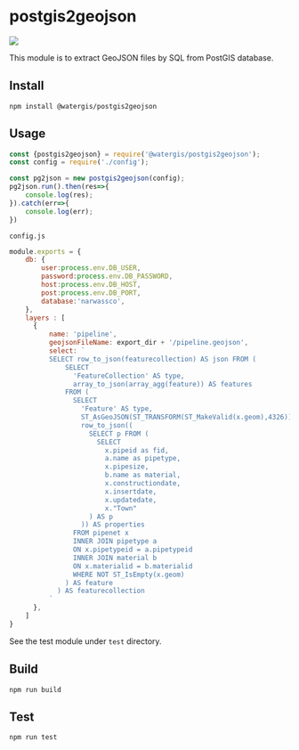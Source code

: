 # postgis2geojson
![](https://github.com/watergis/postgis2geojson/workflows/Node.js%20Package/badge.svg)

This module is to extract GeoJSON files by SQL from PostGIS database.

## Install

```
npm install @watergis/postgis2geojson
```

## Usage

```js
const {postgis2geojson} = require('@watergis/postgis2geojson');
const config = require('./config');

const pg2json = new postgis2geojson(config);
pg2json.run().then(res=>{
    console.log(res);
}).catch(err=>{
    console.log(err);
})
```

`config.js`
```js
module.exports = {
    db: {
        user:process.env.DB_USER,
        password:process.env.DB_PASSWORD,
        host:process.env.DB_HOST,
        post:process.env.DB_PORT,
        database:'narwassco',
    },
    layers : [
      {
          name: 'pipeline',
          geojsonFileName: export_dir + '/pipeline.geojson',
          select: `
          SELECT row_to_json(featurecollection) AS json FROM (
              SELECT
                'FeatureCollection' AS type,
                array_to_json(array_agg(feature)) AS features
              FROM (
                SELECT
                  'Feature' AS type,
                  ST_AsGeoJSON(ST_TRANSFORM(ST_MakeValid(x.geom),4326))::json AS geometry,
                  row_to_json((
                    SELECT p FROM (
                      SELECT
                        x.pipeid as fid,
                        a.name as pipetype,
                        x.pipesize,
                        b.name as material,
                        x.constructiondate,
                        x.insertdate,
                        x.updatedate,
                        x."Town"
                    ) AS p
                  )) AS properties
                FROM pipenet x
                INNER JOIN pipetype a
                ON x.pipetypeid = a.pipetypeid
                INNER JOIN material b
                ON x.materialid = b.materialid
                WHERE NOT ST_IsEmpty(x.geom)
              ) AS feature
            ) AS featurecollection
          `
      },
    ]
}
```

See the test module under `test` directory.

## Build

```
npm run build
```

## Test

```
npm run test
```